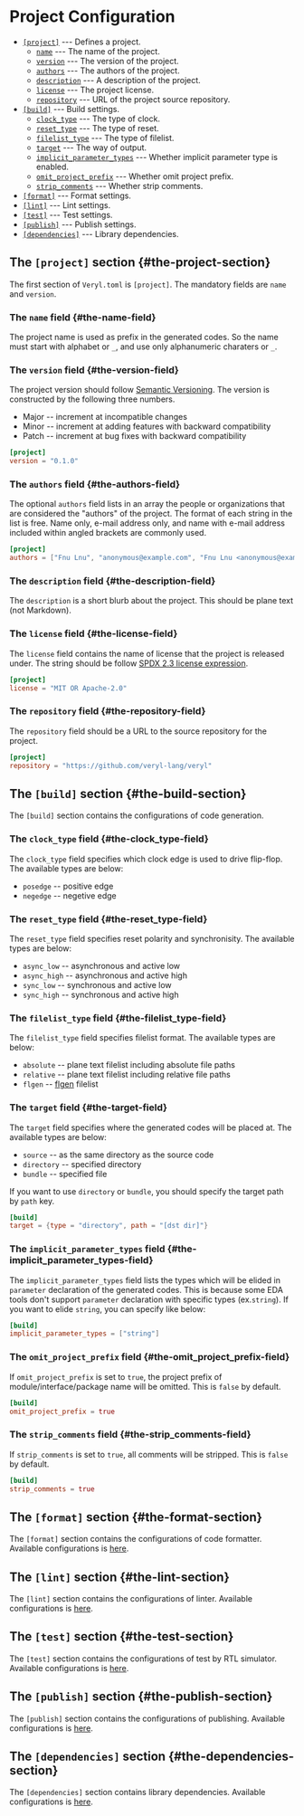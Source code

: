 # Project Configuration

* [`[project]`](01_project_configuration.md#the-project-section) --- Defines a project.
  * [`name`](01_project_configuration.md#the-name-field) --- The name of the project.
  * [`version`](01_project_configuration.md#the-version-field) --- The version of the project.
  * [`authors`](01_project_configuration.md#the-authors-field) --- The authors of the project.
  * [`description`](01_project_configuration.md#the-description-field) --- A description of the project.
  * [`license`](01_project_configuration.md#the-license-field) --- The project license.
  * [`repository`](01_project_configuration.md#the-repository-field) --- URL of the project source repository.
* [`[build]`](01_project_configuration.md#the-build-section) --- Build settings.
  * [`clock_type`](01_project_configuration.md#the-clock_type-field) --- The type of clock.
  * [`reset_type`](01_project_configuration.md#the-reset_type-field) --- The type of reset.
  * [`filelist_type`](01_project_configuration.md#the-filelist_type-field) --- The type of filelist.
  * [`target`](01_project_configuration.md#the-target-field) --- The way of output.
  * [`implicit_parameter_types`](01_project_configuration.md#the-implicit_parameter_types-field) --- Whether implicit parameter type is enabled.
  * [`omit_project_prefix`](01_project_configuration.md#the-omit_project_prefix-field) --- Whether omit project prefix.
  * [`strip_comments`](01_project_configuration.md#the-strip_comments-field) --- Whether strip comments.
* [`[format]`](01_project_configuration.md#the-format-section) --- Format settings.
* [`[lint]`](01_project_configuration.md#the-lint-section) --- Lint settings.
* [`[test]`](01_project_configuration.md#the-test-section) --- Test settings.
* [`[publish]`](01_project_configuration.md#the-publish-section) --- Publish settings.
* [`[dependencies]`](01_project_configuration.md#the-dependencies-section) --- Library dependencies.

## The `[project]` section {#the-project-section}

The first section of `Veryl.toml` is `[project]`.
The mandatory fields are `name` and `version`.

### The `name` field {#the-name-field}

The project name is used as prefix in the generated codes.
So the name must start with alphabet or `_`, and use only alphanumeric charaters or `_`.

### The `version` field {#the-version-field}

The project version should follow [Semantic Versioning](https://semver.org/).
The version is constructed by the following three numbers.

* Major -- increment at incompatible changes
* Minor -- increment at adding features with backward compatibility
* Patch -- increment at bug fixes with backward compatibility

```toml
[project]
version = "0.1.0"
```

### The `authors` field {#the-authors-field}

The optional `authors` field lists in an array the people or organizations that are considered the "authors" of the project.
The format of each string in the list is free. Name only, e-mail address only, and name with e-mail address included within angled brackets are commonly used.

```toml
[project]
authors = ["Fnu Lnu", "anonymous@example.com", "Fnu Lnu <anonymous@example.com>"]
```

### The `description` field {#the-description-field}

The `description` is a short blurb about the project. This should be plane text (not Markdown).

### The `license` field {#the-license-field}

The `license` field contains the name of license that the project is released under.
The string should be follow [SPDX 2.3 license expression](https://spdx.github.io/spdx-spec/v2.3/SPDX-license-expressions).

```toml
[project]
license = "MIT OR Apache-2.0"
```

### The `repository` field {#the-repository-field}

The `repository` field should be a URL to the source repository for the project.

```toml
[project]
repository = "https://github.com/veryl-lang/veryl"
```

## The `[build]` section {#the-build-section}

The `[build]` section contains the configurations of code generation.

### The `clock_type` field {#the-clock_type-field}

The `clock_type` field specifies which clock edge is used to drive flip-flop.
The available types are below:

* `posedge` -- positive edge
* `negedge` -- negetive edge

### The `reset_type` field {#the-reset_type-field}

The `reset_type` field specifies reset polarity and synchronisity.
The available types are below:

* `async_low` -- asynchronous and active low
* `async_high` -- asynchronous and active high
* `sync_low` -- synchronous and active low
* `sync_high` -- synchronous and active high

### The `filelist_type` field {#the-filelist_type-field}

The `filelist_type` field specifies filelist format.
The available types are below:

* `absolute` -- plane text filelist including absolute file paths
* `relative` -- plane text filelist including relative file paths
* `flgen` -- [flgen](https://github.com/pezy-computing/flgen) filelist

### The `target` field {#the-target-field}

The `target` field specifies where the generated codes will be placed at.
The available types are below:

* `source` -- as the same directory as the source code
* `directory` -- specified directory
* `bundle` -- specified file

If you want to use `directory` or `bundle`, you should specify the target path by `path` key.

```toml
[build]
target = {type = "directory", path = "[dst dir]"}
```

### The `implicit_parameter_types` field {#the-implicit_parameter_types-field}

The `implicit_parameter_types` field lists the types which will be elided in `parameter` declaration of the generated codes.
This is because some EDA tools don't support `parameter` declaration with specific types (ex.`string`).
If you want to elide `string`, you can specify like below:

```toml
[build]
implicit_parameter_types = ["string"]
```

### The `omit_project_prefix` field {#the-omit_project_prefix-field}

If `omit_project_prefix` is set to `true`, the project prefix of module/interface/package name will be omitted.
This is `false` by default.

```toml
[build]
omit_project_prefix = true
```

### The `strip_comments` field {#the-strip_comments-field}

If `strip_comments` is set to `true`, all comments will be stripped.
This is `false` by default.

```toml
[build]
strip_comments = true
```

## The `[format]` section {#the-format-section}

The `[format]` section contains the configurations of code formatter.
Available configurations is [here](./05_formatter.md).

## The `[lint]` section {#the-lint-section}

The `[lint]` section contains the configurations of linter.
Available configurations is [here](./06_linter.md).

## The `[test]` section {#the-test-section}

The `[test]` section contains the configurations of test by RTL simulator.
Available configurations is [here](./07_simulator.md).

## The `[publish]` section {#the-publish-section}

The `[publish]` section contains the configurations of publishing.
Available configurations is [here](./03_publish_project.md).

## The `[dependencies]` section {#the-dependencies-section}

The `[dependencies]` section contains library dependencies.
Available configurations is [here](./02_dependencies.md).
